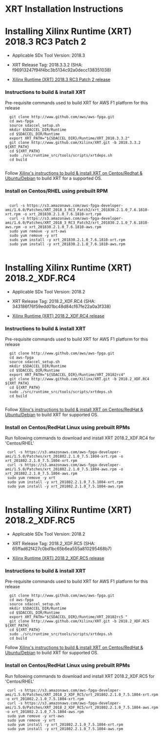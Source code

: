 # XRT Installation Instructions

# Installing Xilinx Runtime (XRT) 2018.3 RC3 Patch 2

  * Applicable SDx Tool Version: 2018.3

  * XRT Release Tag:  2018.3.3.2 (SHA: f96913247f94f4bc3b5134c92a0decc138351038)
  
  * [Xilinx Runtime (XRT) 2018.3 RC3 Patch 2 release](https://github.com/Xilinx/XRT/releases/tag/2018.3.3.2)
  
 ### Instructions to build & install XRT
 
   Pre-requisite commands used to build XRT for AWS F1 platform for this release
   
  ```
    git clone http://www.github.com/aws/aws-fpga.git
    cd aws-fpga
    source sdaccel_setup.sh
    mkdir $SDACCEL_DIR/Runtime
    cd $SDACCEL_DIR/Runtime
    export XRT_PATH="${SDACCEL_DIR}/Runtime/XRT_2018.3.3.2"
    git clone http://www.github.com/Xilinx/XRT.git -b 2018.3.3.2 ${XRT_PATH}
    cd ${XRT_PATH}
    sudo ./src/runtime_src/tools/scripts/xrtdeps.sh
    cd build
    
  ```
  
  Follow [Xilinx's instructions to build & install XRT on Centos/Redhat & Ubuntu/Debian](https://xilinx.github.io/XRT/master/html/build.html#xrt-for-pcie-platforms) to build XRT for a supported OS.
  
  ### Install on Centos/RHEL using prebuilt RPM

 ```

   curl -s https://s3.amazonaws.com/aws-fpga-developer-ami/1.6.0/Patches/XRT_2018_3_RC3_Patch2/xrt_201830.2.1.0_7.6.1810-xrt.rpm -o xrt_201830.2.1.0_7.6.1810-xrt.rpm
   curl -s https://s3.amazonaws.com/aws-fpga-developer-ami/1.6.0/Patches/XRT_2018_3_RC3_Patch2/xrt_201830.2.1.0_7.6.1810-aws.rpm -o xrt_201830.2.1.0_7.6.1810-aws.rpm
   sudo yum remove -y xrt-aws
   sudo yum remove -y xrt
   sudo yum install -y xrt_201830.2.1.0_7.6.1810-xrt.rpm
   sudo yum install -y xrt_201830.2.1.0_7.6.1810-aws.rpm
   
  ```

# Installing Xilinx Runtime (XRT) 2018.2_XDF.RC4
   
  * Applicable SDx Tool Version: 2018.2

  * XRT Release Tag: 2018.2_XDF.RC4 (SHA: 343186f76f59edd01bc48d84cf67fe22a0a3f338)
   
  * [Xilinx Runtime (XRT) 2018.2_XDF.RC4 release](https://github.com/Xilinx/XRT/tree/2018.2_XDF.RC4)
  
  ### Instructions to build & install XRT
 
   Pre-requisite commands used to build XRT for AWS F1 platform for this release
   
  ```
    git clone http://www.github.com/aws/aws-fpga.git
    cd aws-fpga
 	source sdaccel_setup.sh
	mkdir $SDACCEL_DIR/Runtime
	cd $SDACCEL_DIR/Runtime
	export XRT_PATH="${SDACCEL_DIR}/Runtime/XRT_20182rc4"
	git clone http://www.github.com/Xilinx/XRT.git -b 2018.2_XDF.RC4 ${XRT_PATH}
	cd ${XRT_PATH}
	sudo ./src/runtime_src/tools/scripts/xrtdeps.sh
	cd build
	  
 ```
  Follow [ Xilinx's instructions to build & install XRT on Centos/RedHat & Ubuntu/Debian](https://www.xilinx.com/html_docs/xilinx2018_2_xdf/sdaccel_doc/ejy1538090924727.html) to build XRT for supported OS.
    
  ### Install on Centos/RedHat Linux using prebuilt RPMs
  
  Run following commands to download and install XRT 2018.2_XDF.RC4 for 'Centos/RHEL'
  
  ```
   curl -s https://s3.amazonaws.com/aws-fpga-developer-ami/1.5.0/Patches/xrt_201802.2.1.0_7.5.1804-xrt.rpm -o xrt_201802.2.1.0_7.5.1804-xrt.rpm
   curl -s https://s3.amazonaws.com/aws-fpga-developer-ami/1.5.0/Patches/xrt_201802.2.1.0_7.5.1804-aws.rpm -o xrt_201802.2.1.0_7.5.1804-aws.rpm
   sudo yum remove -y xrt
   sudo yum install -y xrt_201802.2.1.0_7.5.1804-xrt.rpm
   sudo yum install -y xrt_201802.2.1.0_7.5.1804-aws.rpm
   
  ```

# Installing Xilinx Runtime (XRT) 2018.2_XDF.RC5
   
  * Applicable SDx Tool Version: 2018.2

  * XRT Release Tag: 2018.2_XDF.RC5 (SHA: 65ffad62f427c0bd1bc65b6ea555a810295468b7)
  
  * [Xilinx Runtime (XRT) 2018.2_XDF.RC5 release](https://github.com/Xilinx/XRT/releases/tag/2018.2_XDF.RC5)
  
 ### Instructions to build & install XRT
 
   Pre-requisite commands used to build XRT for AWS F1 platform for this release
    
  ```
    git clone http://www.github.com/aws/aws-fpga.git
    cd aws-fpga
 	source sdaccel_setup.sh
	mkdir $SDACCEL_DIR/Runtime
	cd $SDACCEL_DIR/Runtime
	export XRT_PATH="${SDACCEL_DIR}/Runtime/XRT_20182rc5 "
	git clone http://www.github.com/Xilinx/XRT.git -b 2018.2_XDF.RC5 ${XRT_PATH}
	cd ${XRT_PATH}
	sudo ./src/runtime_src/tools/scripts/xrtdeps.sh
	cd build
  
 ```
  Follow [ Xilinx's instructions to build & install XRT on Centos/RedHat & Ubuntu/Debian](https://www.xilinx.com/html_docs/xilinx2018_2_xdf/sdaccel_doc/ejy1538090924727.html) to build XRT for supported OS.
 
  ### Install on Centos/RedHat Linux using prebuilt RPMs
  
  Run following commands to download and install XRT 2018.2_XDF.RC5 for 'Centos/RHEL'
  
  ```
   curl -s https://s3.amazonaws.com/aws-fpga-developer-ami/1.5.0/Patches/XRT_2018_2_XDF_RC5/xrt_201802.2.1.0_7.5.1804-xrt.rpm -o xrt_201802.2.1.0_7.5.1804-xrt.rpm
   curl -s https://s3.amazonaws.com/aws-fpga-developer-ami/1.5.0/Patches/XRT_2018_2_XDF_RC5/xrt_201802.2.1.0_7.5.1804-aws.rpm -o xrt_201802.2.1.0_7.5.1804-aws.rpm
   sudo yum remove -y xrt-aws
   sudo yum remove -y xrt
   sudo yum install -y xrt_201802.2.1.0_7.5.1804-xrt.rpm
   sudo yum install -y xrt_201802.2.1.0_7.5.1804-aws.rpm
   
  ```
